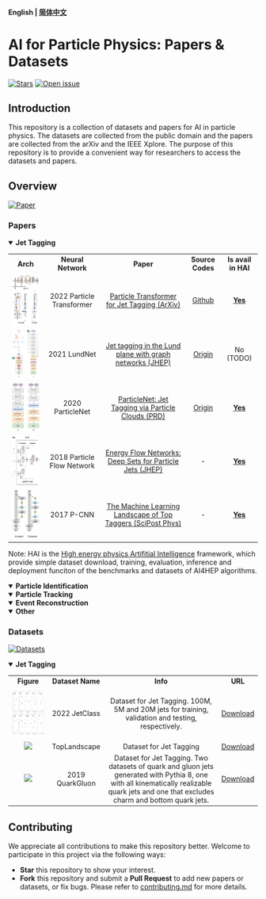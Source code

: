 
#### English | [简体中文](https://github.com/zhangzhengde0225/AI_for_Particle_Physics/blob/main/docs/README_zh_cn.md)

# AI for Particle Physics: Papers & Datasets

[![Stars](https://img.shields.io/github/stars/zhangzhengde0225/AI_for_Particle_Physics)](
https://github.com/zhangzhengde0225/AI_for_Particle_Physics)
[![Open issue](https://img.shields.io/github/issues/zhangzhengde0225/AI_for_Particle_Physics)](
https://github.com/zhangzhengde0225/FINet/AI_for_Particle_Physics)

## Introduction

This repository is a collection of datasets and papers for AI in particle physics. The datasets are collected from the public domain and the papers are collected from the arXiv and the IEEE Xplore. The purpose of this repository is to provide a convenient way for researchers to access the datasets and papers.


## Overview 
[![Paper](https://img.shields.io/static/v1?label=Read&message=paper&color=pink)](
https://code.ihep.ac.cn/zdzhang/hai)

### Papers
<details open>
<summary><b>Jet Tagging</b></summary>
<table align="center">
    <tbody>
        <tr>
            <td align="center"><b>Arch</td>
            <td align="center"><b>Neural Network</td>
            <!-- <td align="center">Author</td> -->
            <td align="center"><b>Paper</td>
            <td align="center"><b>Source Codes</td>
            <td align="center"><b>Is avail in HAI</td>
        </tr>
        <!-- ParT -->
        <tr>
            <td align="center"><img src="figs/ParT_arch.png" height='100'> </td>
            <td align="center">2022 Particle Transformer</td>
            <!-- <td align="center">HuiLin Qu et.al.</a></td> -->
            <td align="center">
                <a href="https://arxiv.org/abs/2202.03772">Particle Transformer for Jet Tagging (ArXiv)</td>
            <td align="center">
                <a href="https://github.com/jet-universe/particle_transformer">
                Github</a>
            <td align="center">
                <a href="https://code.ihep.ac.cn/zdzhang/hai"><b>Yes</a>
            <!-- <td align="center">JetClass</td> -->
        </tr>
        <tr>
            <td align="center"><img src="figs/LundNet_arch.jpg" height='100'> </td>
            <td align="center">2021 LundNet</td>
            <!-- <td align="center">Frédéric A. Dreyer and  Huilin Qu -->
            <td align="center">
                <a href="https://doi.org/10.1007/jhep03(2021)052">Jet tagging in the Lund plane with graph networks (JHEP)</td>
            <td align="center">
                <a href="https://github.com/fdreyer/lundnet">Origin</a>
            <td align="center">
                No (TODO)</a>
        </tr>
        <!-- PN -->
        <tr>
            <td align="center"><img src="figs/PN_arch.jpg" height='100'> </td>
            <td align="center">2020 ParticleNet</td>
            <td align="center">
                <a href="https://journals.aps.org/prd/abstract/10.1103/PhysRevD.101.056019">ParticleNet: Jet Tagging via Particle Clouds (PRD)</td>
            <td align="center">
                <a href="https://github.com/hqucms/ParticleNet">Origin</a>
            <td align="center">
                <a href="https://code.ihep.ac.cn/zdzhang/hai"><b>Yes</a></td>
        </tr>
        <!-- PFN -->
        <tr>
            <td align="center"><img src="figs/PFN_arch.jpg" height='100'> </td>
            <td align="center">2018 Particle Flow Network</td>
            <td align="center">
                <a href="https://arxiv.org/abs/1810.05165">Energy Flow Networks: Deep Sets for Particle Jets (JHEP)</td>
            <td align="center">-
            <td align="center">
                <a href="https://code.ihep.ac.cn/zdzhang/hai"><b>Yes</a></td>
        </tr>
        <!-- PCNN -->
        <tr> 
            <td align="center"><img src="figs/P-CNN_like_arch.jpg" height='100'> </td>
            <td align="center">2017 P-CNN</td>
            <td align="center">
                <a href="https://doi.org/10.21468/SciPostPhys.7.1.014">The Machine Learning Landscape of Top Taggers (SciPost Phys)</td>
            <td align="center">-
            <td align="center">
                <a href="https://code.ihep.ac.cn/zdzhang/hai"><b>Yes</a></td>
        </tr>
    </tbody>
</table>

Note: HAI is the [High energy physics Artifitial Intelligence](https://code.ihep.ac.cn/zdzhang/hai) framework, which provide simple dataset download, training, evaluation, inference and deployment funciton of the benchmarks and datasets of AI4HEP algorithms.

</details>

<details open>
<summary><b>Particle Identification</b></summary>

</details>

<details open>
<summary><b>Particle Tracking</b></summary>

</details>

<details open>
<summary><b>Event Reconstruction</b></summary>

</details>

<details open>
<summary><b>Other</b></summary>
</details>


### Datasets
[![Datasets](https://img.shields.io/static/v1?label=Download&message=datasets&color=green)](
https://code.ihep.ac.cn/zdzhang/hai)


<details open>
<summary><b>Jet Tagging</b></summary>
<table align="center">
    <tbody>
        <tr>
            <td align="center"><b>Figure</td>
            <td align="center"><b>Dataset Name</td>
            <td align="center"><b>Info</td>
            <td align="center"><b>URL</td>
        </tr>
        <tr>
            <td align="center"><img src="figs/JetClass_dataset.png" height="100">
            <td align="center">2022 JetClass 
            <td align="center">Dataset for Jet Tagging. 100M, 5M and 20M jets for training, validation and testing, respectively.
            <td align="center"><a href="https://doi.org/10.5281/zenodo.6619768">Download
        </tr>
        <tr>
            <td align="center"><img src="figs/TopLandscape.jpg" height="100">
            <td align="center">TopLandscape 
            <td align="center">Dataset for Jet Tagging
            <td align="center"><a href="https://hqu.web.cern.ch/datasets/TopLandscape/TopLandscape.tar">Download
        </tr>
        <tr>
            <td align="center"><img src="figs/QuarkGluon.jpg" height="100">
            <td align="center">2019 QuarkGluon
            <td align="center">Dataset for Jet Tagging. Two datasets of quark and gluon jets generated with Pythia 8, one with all kinematically realizable quark jets and one that excludes charm and bottom quark jets.
            <td align="center"><a href="https://hqu.web.cern.ch/datasets/TopLandscape/TopLandscape.tar">Download
        </tr>
    </tbody>
</table>
</details>


## Contributing

We appreciate all contributions to make this repository better. Welcome to participate in this project via the following ways:

- **Star** this repository to show your interest.
- **Fork** this repository and submit a **Pull Request** to add new papers or datasets, or fix bugs. Please refer to [contributing.md](docs/contributing.md) for more details.


